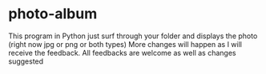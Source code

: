 # photo-album
This program in Python just surf through your folder and displays the photo (right now jpg or png or both types)
More changes will happen as I will receive the feedback.
All feedbacks are welcome as well as changes suggested
